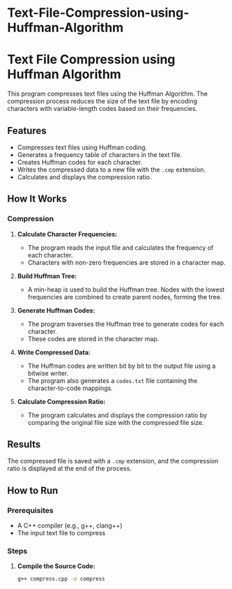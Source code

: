 # Text-File-Compression-using-Huffman-Algorithm
# Text File Compression using Huffman Algorithm

This program compresses text files using the Huffman Algorithm. The compression process reduces the size of the text file by encoding characters with variable-length codes based on their frequencies.

## Features

- Compresses text files using Huffman coding.
- Generates a frequency table of characters in the text file.
- Creates Huffman codes for each character.
- Writes the compressed data to a new file with the `.cmp` extension.
- Calculates and displays the compression ratio.

## How It Works

### Compression

1. **Calculate Character Frequencies:** 
   - The program reads the input file and calculates the frequency of each character.
   - Characters with non-zero frequencies are stored in a character map.

2. **Build Huffman Tree:**
   - A min-heap is used to build the Huffman tree. Nodes with the lowest frequencies are combined to create parent nodes, forming the tree.

3. **Generate Huffman Codes:**
   - The program traverses the Huffman tree to generate codes for each character.
   - These codes are stored in the character map.

4. **Write Compressed Data:**
   - The Huffman codes are written bit by bit to the output file using a bitwise writer.
   - The program also generates a `codes.txt` file containing the character-to-code mappings.

5. **Calculate Compression Ratio:**
   - The program calculates and displays the compression ratio by comparing the original file size with the compressed file size.

## Results

The compressed file is saved with a `.cmp` extension, and the compression ratio is displayed at the end of the process.

## How to Run

### Prerequisites

- A C++ compiler (e.g., g++, clang++)
- The input text file to compress

### Steps

1. **Compile the Source Code:**

   ```sh
   g++ compress.cpp -o compress
